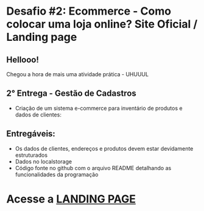 # Desafio #2: Ecommerce - Como colocar uma loja online? Site Oficial / Landing page

## Hellooo!

Chegou a hora de mais uma atividade prática - UHUUUL   

## 2° Entrega - Gestão de Cadastros
- Criação de um sistema e-commerce para inventário de produtos e dados de clientes:

## Entregáveis:

- Os dados de clientes, endereços e produtos devem estar devidamente estruturados
- Dados no localstorage
- Código fonte no github com o arquivo README detalhando as funcionalidades da programação

# Acesse a [LANDING PAGE](https://gameland.netlify.app)